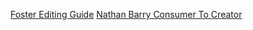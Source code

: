 [Foster Editing Guide](https://www.foster.co/editing-guide)
[Nathan Barry Consumer To Creator](https://nathanbarry.com/consumer-to-creator/)